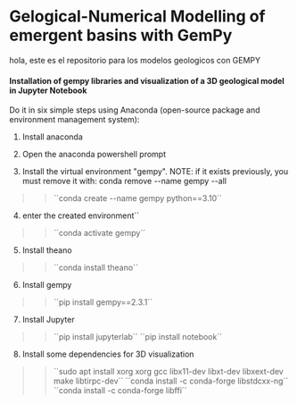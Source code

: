 
# Gelogical-Numerical Modelling of emergent basins with GemPy
hola, este es el repositorio para los modelos geologicos con GEMPY


#### Installation of gempy libraries and visualization of a 3D geological model in Jupyter Notebook
Do it in six simple steps using Anaconda (open-source package and environment management system):

1. Install anaconda
   
2. Open the anaconda powershell prompt

3. Install the virtual environment "gempy".
NOTE: if it exists previously, you must remove it with: conda remove --name gempy --all
>> ´´conda create --name gempy python==3.10´´

4. enter the created environment´´
>> ´´conda activate gempy´´

5. Install theano 
>> ´´conda install theano´´

6. Install gempy
>> ´´pip install gempy==2.3.1´´

7. Install Jupyter
>> ´´pip install jupyterlab´´
>> ´´pip install notebook´´

8. Install some dependencies for 3D visualization
>> ´´sudo apt install xorg xorg gcc libx11-dev libxt-dev libxext-dev make libtirpc-dev´´
>> ´´conda install -c conda-forge libstdcxx-ng´´
>> ´´conda install -c conda-forge libffi´´









